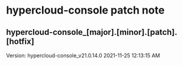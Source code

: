 # hypercloud-console patch note
## hypercloud-console_[major].[minor].[patch].[hotfix]
Version: hypercloud-console_v21.0.14.0
2021-11-25  12:13:15 AM
